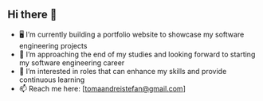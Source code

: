 ## Hi there 👋

- 🖥️ I’m currently building a portfolio website to showcase my software engineering projects
- 🌱 I’m approaching the end of my studies and looking forward to starting my software engineering career
- 🔭 I’m interested in roles that can enhance my skills and provide continuous learning
- 📫 Reach me here: [tomaandreistefan@gmail.com]
